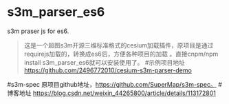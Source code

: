 # s3m_parser_es6
s3m praser js for es6.

>这是一个超图s3m开源三维标准格式的cesium加载插件，原项目是通过requirejs加载的，转换成es6后，方便各种项目的加载
。直接cnpm/npm install s3m_parser_es6就可以安装使用了。
#示例项目地址
https://github.com/2496772010/cesium-s3m-parser-demo
>
#s3m-spec
原项目github地址，https://github.com/SuperMap/s3m-spec。
#博客地址
https://blog.csdn.net/weixin_44265800/article/details/113172801
